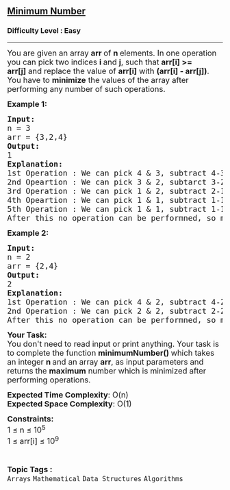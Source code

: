 <h2><a href="https://practice.geeksforgeeks.org/problems/7d62c8606123a199720c9b6885249dc9ac651bb7/0">Minimum Number</a></h2><h3>Difficulty Level : Easy</h3><hr><div class="problems_problem_content__Xm_eO"><p><span style="font-size:18px">You are given an array <strong>arr </strong>of <strong>n </strong>elements. In one operation you can pick two indices <strong>i </strong>and <strong>j</strong>, such that <strong>arr[i] &gt;= arr[j]</strong>&nbsp;and replace the value of <strong>arr[i]</strong> with <strong>(arr[i] - arr[j])</strong>. You have to <strong>minimize</strong> the&nbsp;values of the array after performing any number of such operations.</span></p>

<p><strong><span style="font-size:18px">Example 1:</span></strong></p>

<pre><span style="font-size:18px"><strong>Input:</strong>
n = 3
arr = {3,2,4}
<strong>Output:</strong>
1
<strong>Explanation:</strong>
1st Operation : We can pick 4 &amp; 3, subtract 4-3 =&gt; {3,2,1}
2nd Opeartion : We can pick 3 &amp; 2, subtarct 3-2 =&gt; {1,2,1}
3rd Operation : We can pick 1 &amp; 2, subtract 2-1 =&gt; {1,1,1}
4th Opeartion : We can pick 1 &amp; 1, subtract 1-1 =&gt; {1,0,1}
5th Operation : We can pick 1 &amp; 1, subtract 1-1 =&gt; {0,0,1}
After this no operation can be performned, so maximum no is left in the array is 1, so the ans is 1.</span>
</pre>

<p><span style="font-size:18px"><strong>Example 2:</strong></span></p>

<pre><span style="font-size:18px"><strong>Input:</strong>
n = 2
arr = {2,4}
<strong>Output:</strong>
2
<strong>Explanation:</strong>
1st Operation : We can pick 4 &amp; 2, subtract 4-2 =&gt; {2,2}
2nd Operation : We can pick 2 &amp; 2, subtract 2-2 =&gt; {0,2}
After this no operation can be performned, so maximum no is left in the array is 2, so the ans is 2.</span>
</pre>

<p><span style="font-size:18px"><strong>Your Task:&nbsp;&nbsp;</strong><br>
You don't need to read input or print anything. Your task is to complete the function&nbsp;<strong>minimumNumber()&nbsp;</strong>which takes an integer&nbsp;<strong>n&nbsp;</strong>and&nbsp;an array <strong>arr</strong>, as input parameters and returns the <strong>maximum</strong> number which is minimized after performing operations.</span></p>

<p><span style="font-size:18px"><strong>Expected Time Complexity</strong>: O(n)</span><br>
<span style="font-size:18px"><strong>Expected Space Complexity</strong>: O(1)</span></p>

<p><span style="font-size:18px"><strong>Constraints:</strong><br>
1 ≤ n&nbsp;≤ 10<sup>5</sup><br>
1 ≤ arr[i]&nbsp;≤ 10<sup>9</sup></span></p>
</div><br><p><span style=font-size:18px><strong>Topic Tags : </strong><br><code>Arrays</code>&nbsp;<code>Mathematical</code>&nbsp;<code>Data Structures</code>&nbsp;<code>Algorithms</code>&nbsp;